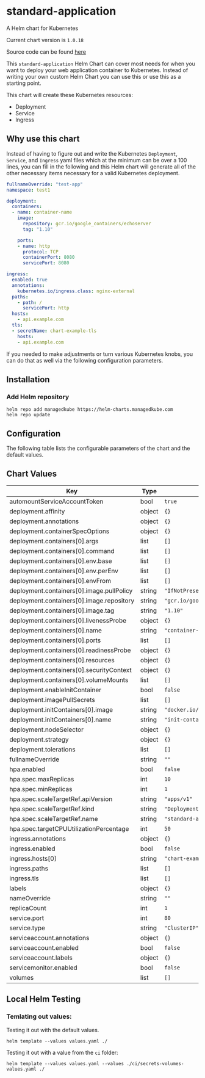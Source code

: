 standard-application
====================
A Helm chart for Kubernetes

Current chart version is `1.0.18`

Source code can be found [here](https://github.com/ManagedKube/helm-charts)

This `standard-application` Helm Chart can cover most needs for when you want to deploy your web application container to Kubernetes.  Instead of writing your own custom Helm Chart you can use this or use this as a starting point.

This chart will create these Kubernetes resources:
* Deployment
* Service
* Ingress

<Diagram here on what it will create you>

## Why use this chart
Instead of having to figure out and write the Kubernetes `Deployment`, `Service`, and `Ingress` yaml files which at the minimum can be over a 100 lines, you can fill in the following and this Helm chart will generate all of the other necessary items necessary for a valid Kubernetes deployment.
 
```yaml
fullnameOverride: "test-app"
namespace: test1

deployment:
  containers:
  - name: container-name
    image:
      repository: gcr.io/google_containers/echoserver
      tag: "1.10"

    ports:
    - name: http
      protocol: TCP
      containerPort: 8080
      servicePort: 8080

ingress:
  enabled: true
  annotations:
    kubernetes.io/ingress.class: nginx-external
  paths:
    - path: /
      servicePort: http
  hosts:
    - api.example.com
  tls:
  - secretName: chart-example-tls
    hosts:
    - api.example.com
```

If you needed to make adjustments or turn various Kubernetes knobs, you can do that as well via the following configuration parameters.


## Installation

### Add Helm repository

```shell
helm repo add managedkube https://helm-charts.managedkube.com
helm repo update
```


## Configuration

The following table lists the configurable parameters of the chart and the default values.

## Chart Values

| Key | Type | Default | Description |
|-----|------|---------|-------------|
| automountServiceAccountToken | bool | `true` |  |
| deployment.affinity | object | `{}` |  |
| deployment.annotations | object | `{}` |  |
| deployment.containerSpecOptions | object | `{}` |  |
| deployment.containers[0].args | list | `[]` |  |
| deployment.containers[0].command | list | `[]` |  |
| deployment.containers[0].env.base | list | `[]` |  |
| deployment.containers[0].env.perEnv | list | `[]` |  |
| deployment.containers[0].envFrom | list | `[]` |  |
| deployment.containers[0].image.pullPolicy | string | `"IfNotPresent"` |  |
| deployment.containers[0].image.repository | string | `"gcr.io/google_containers/echoserver"` |  |
| deployment.containers[0].image.tag | string | `"1.10"` |  |
| deployment.containers[0].livenessProbe | object | `{}` |  |
| deployment.containers[0].name | string | `"container-name"` |  |
| deployment.containers[0].ports | list | `[]` |  |
| deployment.containers[0].readinessProbe | object | `{}` |  |
| deployment.containers[0].resources | object | `{}` |  |
| deployment.containers[0].securityContext | object | `{}` |  |
| deployment.containers[0].volumeMounts | list | `[]` |  |
| deployment.enableInitContainer | bool | `false` |  |
| deployment.imagePullSecrets | list | `[]` |  |
| deployment.initContainers[0].image | string | `"docker.io/my-container:foo"` |  |
| deployment.initContainers[0].name | string | `"init-container-name"` |  |
| deployment.nodeSelector | object | `{}` |  |
| deployment.strategy | object | `{}` |  |
| deployment.tolerations | list | `[]` |  |
| fullnameOverride | string | `""` |  |
| hpa.enabled | bool | `false` |  |
| hpa.spec.maxReplicas | int | `10` |  |
| hpa.spec.minReplicas | int | `1` |  |
| hpa.spec.scaleTargetRef.apiVersion | string | `"apps/v1"` |  |
| hpa.spec.scaleTargetRef.kind | string | `"Deployment"` |  |
| hpa.spec.scaleTargetRef.name | string | `"standard-application"` |  |
| hpa.spec.targetCPUUtilizationPercentage | int | `50` |  |
| ingress.annotations | object | `{}` |  |
| ingress.enabled | bool | `false` |  |
| ingress.hosts[0] | string | `"chart-example.local"` |  |
| ingress.paths | list | `[]` |  |
| ingress.tls | list | `[]` |  |
| labels | object | `{}` |  |
| nameOverride | string | `""` |  |
| replicaCount | int | `1` |  |
| service.port | int | `80` |  |
| service.type | string | `"ClusterIP"` |  |
| serviceaccount.annotations | object | `{}` |  |
| serviceaccount.enabled | bool | `false` |  |
| serviceaccount.labels | object | `{}` |  |
| servicemonitor.enabled | bool | `false` |  |
| volumes | list | `[]` |  |

## Local Helm Testing

### Temlating out values:

Testing it out with the default values.
```
helm template --values values.yaml ./
```

Testing it out with a value from the `ci` folder:
```
helm template --values values.yaml --values ./ci/secrets-volumes-values.yaml ./
```
